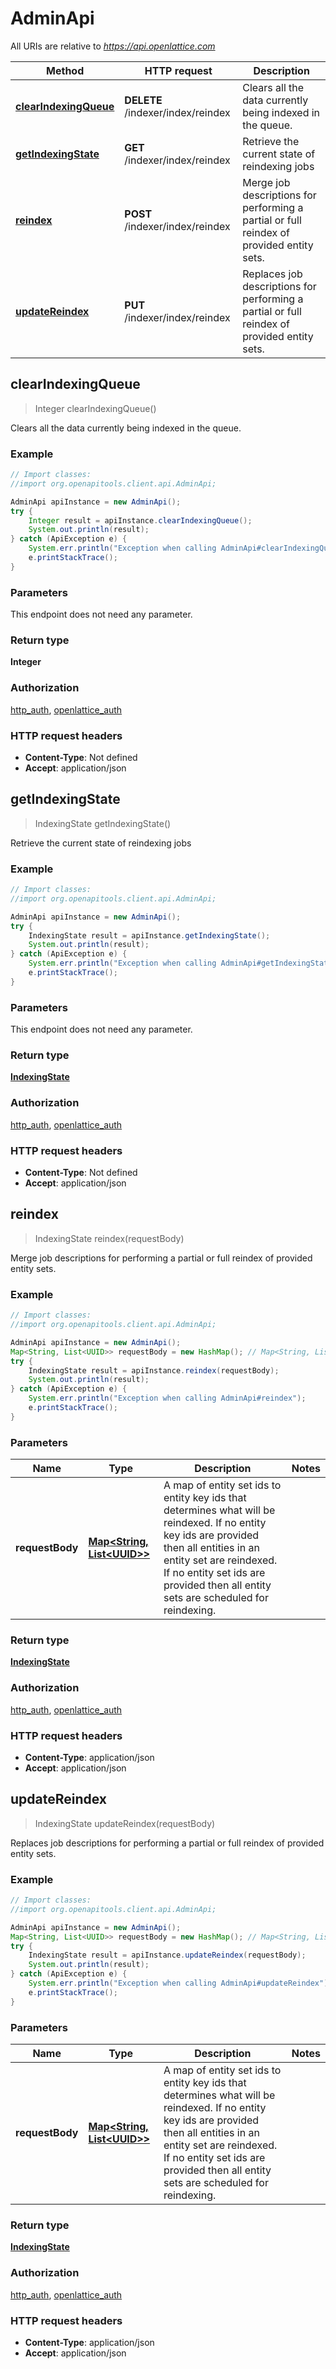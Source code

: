 # AdminApi

All URIs are relative to *https://api.openlattice.com*

Method | HTTP request | Description
------------- | ------------- | -------------
[**clearIndexingQueue**](AdminApi.md#clearIndexingQueue) | **DELETE** /indexer/index/reindex | Clears all the data currently being indexed in the queue.
[**getIndexingState**](AdminApi.md#getIndexingState) | **GET** /indexer/index/reindex | Retrieve the current state of reindexing jobs
[**reindex**](AdminApi.md#reindex) | **POST** /indexer/index/reindex | Merge job descriptions for performing a partial or full reindex of provided entity sets.
[**updateReindex**](AdminApi.md#updateReindex) | **PUT** /indexer/index/reindex | Replaces job descriptions for performing a partial or full reindex of provided entity sets.



## clearIndexingQueue

> Integer clearIndexingQueue()

Clears all the data currently being indexed in the queue.

### Example

```java
// Import classes:
//import org.openapitools.client.api.AdminApi;

AdminApi apiInstance = new AdminApi();
try {
    Integer result = apiInstance.clearIndexingQueue();
    System.out.println(result);
} catch (ApiException e) {
    System.err.println("Exception when calling AdminApi#clearIndexingQueue");
    e.printStackTrace();
}
```

### Parameters

This endpoint does not need any parameter.

### Return type

**Integer**

### Authorization

[http_auth](../README.md#http_auth), [openlattice_auth](../README.md#openlattice_auth)

### HTTP request headers

- **Content-Type**: Not defined
- **Accept**: application/json


## getIndexingState

> IndexingState getIndexingState()

Retrieve the current state of reindexing jobs

### Example

```java
// Import classes:
//import org.openapitools.client.api.AdminApi;

AdminApi apiInstance = new AdminApi();
try {
    IndexingState result = apiInstance.getIndexingState();
    System.out.println(result);
} catch (ApiException e) {
    System.err.println("Exception when calling AdminApi#getIndexingState");
    e.printStackTrace();
}
```

### Parameters

This endpoint does not need any parameter.

### Return type

[**IndexingState**](IndexingState.md)

### Authorization

[http_auth](../README.md#http_auth), [openlattice_auth](../README.md#openlattice_auth)

### HTTP request headers

- **Content-Type**: Not defined
- **Accept**: application/json


## reindex

> IndexingState reindex(requestBody)

Merge job descriptions for performing a partial or full reindex of provided entity sets.

### Example

```java
// Import classes:
//import org.openapitools.client.api.AdminApi;

AdminApi apiInstance = new AdminApi();
Map<String, List<UUID>> requestBody = new HashMap(); // Map<String, List<UUID>> | A map of entity set ids to entity key ids that determines what will be reindexed. If no entity key ids are provided then all entities in an entity set are reindexed. If no entity set ids are provided then all entity sets are scheduled for reindexing.
try {
    IndexingState result = apiInstance.reindex(requestBody);
    System.out.println(result);
} catch (ApiException e) {
    System.err.println("Exception when calling AdminApi#reindex");
    e.printStackTrace();
}
```

### Parameters


Name | Type | Description  | Notes
------------- | ------------- | ------------- | -------------
 **requestBody** | [**Map&lt;String, List&lt;UUID&gt;&gt;**](List.md)| A map of entity set ids to entity key ids that determines what will be reindexed. If no entity key ids are provided then all entities in an entity set are reindexed. If no entity set ids are provided then all entity sets are scheduled for reindexing. |

### Return type

[**IndexingState**](IndexingState.md)

### Authorization

[http_auth](../README.md#http_auth), [openlattice_auth](../README.md#openlattice_auth)

### HTTP request headers

- **Content-Type**: application/json
- **Accept**: application/json


## updateReindex

> IndexingState updateReindex(requestBody)

Replaces job descriptions for performing a partial or full reindex of provided entity sets.

### Example

```java
// Import classes:
//import org.openapitools.client.api.AdminApi;

AdminApi apiInstance = new AdminApi();
Map<String, List<UUID>> requestBody = new HashMap(); // Map<String, List<UUID>> | A map of entity set ids to entity key ids that determines what will be reindexed. If no entity key ids are provided then all entities in an entity set are reindexed. If no entity set ids are provided then all entity sets are scheduled for reindexing.
try {
    IndexingState result = apiInstance.updateReindex(requestBody);
    System.out.println(result);
} catch (ApiException e) {
    System.err.println("Exception when calling AdminApi#updateReindex");
    e.printStackTrace();
}
```

### Parameters


Name | Type | Description  | Notes
------------- | ------------- | ------------- | -------------
 **requestBody** | [**Map&lt;String, List&lt;UUID&gt;&gt;**](List.md)| A map of entity set ids to entity key ids that determines what will be reindexed. If no entity key ids are provided then all entities in an entity set are reindexed. If no entity set ids are provided then all entity sets are scheduled for reindexing. |

### Return type

[**IndexingState**](IndexingState.md)

### Authorization

[http_auth](../README.md#http_auth), [openlattice_auth](../README.md#openlattice_auth)

### HTTP request headers

- **Content-Type**: application/json
- **Accept**: application/json

